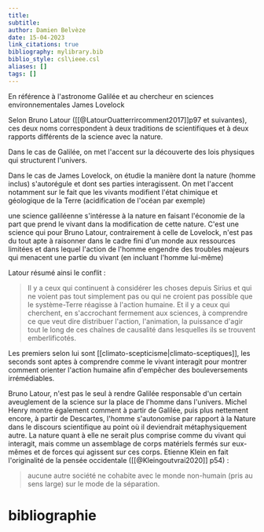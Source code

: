 ```yaml
---
title: 
subtitle:
author: Damien Belvèze
date: 15-04-2023
link_citations: true
bibliography: mylibrary.bib
biblio_style: csl\ieee.csl
aliases: []
tags: []
---
```


En référence à l'astronome Galilée et au chercheur en sciences environnementales James Lovelock

Selon Bruno Latour ([[@LatourOuatterrircomment2017]]p97 et suivantes), ces deux noms correspondent à deux traditions de scientifiques et à deux rapports différents de la science avec la nature. 

Dans le cas de Galilée, on met l'accent sur la découverte des lois physiques qui structurent l'univers. 

Dans le cas de James Lovelock, on étudie la manière dont la nature (homme inclus) s'autorégule et dont ses parties interagissent.  On met l'accent notamment sur le fait que les vivants modifient l'état chimique et géologique de la Terre (acidification de l'océan par exemple)

une science galiléenne s'intéresse à la nature en faisant l'économie de la part que prend le vivant dans la modification de cette nature. C'est une science qui pour Bruno Latour, contrairement à celle de Lovelock, n'est pas du tout apte à raisonner dans le cadre fini d'un monde aux ressources limitées et dans lequel l'action de l'homme engendre des troubles majeurs qui menacent une partie du vivant (en incluant l'homme lui-même)

Latour résumé ainsi le conflit : 

> Il y a ceux qui continuent à considérer les choses depuis Sirius et qui ne voient pas tout simplement pas ou qui ne croient pas possible que le système-Terre réagisse à l'action humaine. 
> Et il y a ceux qui cherchent, en s'accrochant fermement aux sciences, à comprendre ce que veut dire distribuer l'action, l'animation, la puissance d'agir tout le long de ces chaînes de causalité dans lesquelles ils se trouvent emberlificotés. 

Les premiers selon lui sont [[climato-scepticisme|climato-sceptiques]], les seconds sont aptes à comprendre comme le vivant interagit pour montrer comment orienter l'action humaine afin d'empêcher des bouleversements irrémédiables.

Bruno Latour, n'est pas le seul à rendre Galilée responsable d'un certain aveuglement de la science sur la place de l'homme dans l'univers. Michel Henry montre également comment à partir de Galilée, puis plus nettement encore, à partir de Descartes, l'homme s'autonomise par rapport à la Nature dans le discours scientifique au point où il deviendrait métaphysiquement autre. La nature quant à elle ne serait plus comprise comme du vivant qui interagit, mais comme un assemblage de corps matériels fermés sur eux-mêmes et de forces qui agissent sur ces corps. 
Etienne Klein en fait l'originalité de la pensée occidentale ([[@Kleingoutvrai2020]] p54) : 

> aucune autre société ne cohabite avec le monde non-humain (pris au sens large) sur le mode de la séparation.

# bibliographie

